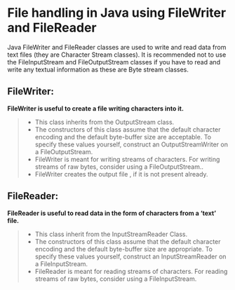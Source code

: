 # File handling in Java using FileWriter and FileReader
Java FileWriter and FileReader classes are used to write and read data from text files (they are Character Stream classes). It is recommended not to use the FileInputStream and FileOutputStream classes if you have to read and write any textual information as these are Byte stream classes.

## FileWriter:
**FileWriter is useful to create a file writing characters into it.**
> - This class inherits from the OutputStream class.
> - The constructors of this class assume that the default character encoding and the default byte-buffer size are acceptable. To specify these values yourself, construct an OutputStreamWriter on a FileOutputStream.
> - FileWriter is meant for writing streams of characters. For writing streams of raw bytes, consider using a FileOutputStream..
> - FileWriter creates the output file , if it is not present already.

## FileReader:
**FileReader is useful to read data in the form of characters from a ‘text’ file.**
> - This class inherit from the InputStreamReader Class.
> - The constructors of this class assume that the default character encoding and the default byte-buffer size are appropriate. To specify these values yourself, construct an InputStreamReader on a FileInputStream.
> - FileReader is meant for reading streams of characters. For reading streams of raw bytes, consider using a FileInputStream.
